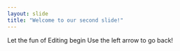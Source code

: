 ```yaml
---
layout: slide
title: "Welcome to our second slide!"
---
```

Let the fun of Editing begin
Use the left arrow to go back!
